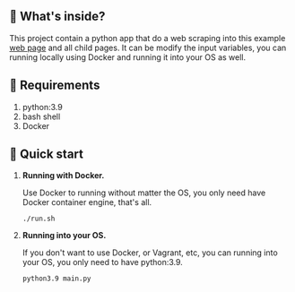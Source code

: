 ## 🧐 What's inside?
This project contain a python app that do a web scraping into this example [web page](https://quotes.toscrape.com/) and all child pages. It can be modify the input variables, you can running locally using Docker and running it into your OS as well.


## 💫 Requirements
1. python:3.9
2. bash shell
3. Docker


## 🚀 Quick start

1.  **Running with Docker.**

    Use Docker to running without matter the OS, you only need have Docker container engine, that's all.

    ```shell
    ./run.sh
    ```

2.  **Running into your OS.**

    If you don't want to use Docker, or Vagrant, etc, you can running into your OS, you only need to have python:3.9.

    ```shell
    python3.9 main.py
    ```